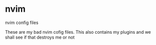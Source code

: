 # nvim
nvim config files

These are my bad nvim cofig files. This also contains my plugins and we shall see if that destroys me or not
